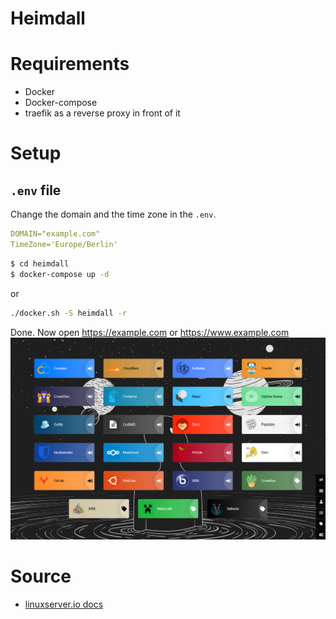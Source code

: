 # Heimdall

# Requirements
- Docker
- Docker-compose
- traefik as a reverse proxy in front of it

# Setup
## `.env` file
Change the domain and the time zone in the `.env`.
```yaml
DOMAIN="example.com"
TimeZone='Europe/Berlin'
```
```sh
$ cd heimdall
$ docker-compose up -d
```
or
```sh
./docker.sh -S heimdall -r
```

Done. Now open https://example.com or https://www.example.com
![heimdall](img/heimdall.png)

# Source
- [linuxserver.io docs](https://docs.linuxserver.io/images/docker-heimdall)